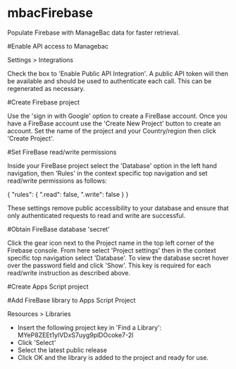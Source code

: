 # mbacFirebase
Populate Firebase with ManageBac data for faster retrieval.

#Enable API access to Managebac

Settings > Integrations

Check the box to 'Enable Public API Integration'. A public API token will then be available and should be used to authenticate each call. This can be regenerated as necessary.

#Create Firebase project

Use the 'sign in with Google' option to create a FireBase account. Once you have a FireBase account use the 'Create New Project' button to create an account. Set the name of the project and your Country/region then click 'Create Project'.

#Set FireBase read/write permissions

Inside your FireBase project select the 'Database' option in the left hand navigation, then 'Rules' in the context specific top navigation and set read/write permissions as follows:

{
  "rules": {
    ".read": false,
    ".write": false
  }
}

These settings remove public accessibility to your database and ensure that only authenticated requests to read and write are successful.

#Obtain FireBase database 'secret'

Click the gear icon next to the Project name in the top left corner of the Firebase console. From here select 'Project settings' then in the context specific top navigation select 'Database'. To view the database secret hover over the password field and click 'Show'. This key is required for each read/write instruction as described above.

#Create Apps Script project

#Add FireBase library to Apps Script Project

Resources > Libraries

+ Insert the following project key in 'Find a Library': MYeP8ZEEt1ylVDxS7uyg9plDOcoke7-2l
+ Click 'Select'
+ Select the latest public release
+ Click OK and the library is added to the project and ready for use.

